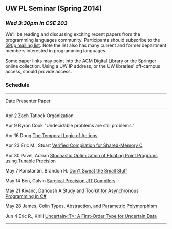 ## UW PL Seminar (Spring 2014)

### *Wed 3:30pm in CSE 203*

We'll be reading and discussing exciting recent papers from the
programming languages community.  Participants should subscribe to the
[590p mailing list](https://mailman.cs.washington.edu/mailman/listinfo/cse590p). Note
the list also has many current and former department members
interested in programming languages.

Some paper links may point into the ACM Digital Library or the
Springer online collection. Using a UW IP address, or the UW
libraries' off-campus access, should provide access.

### Schedule

[TLA]:        http://research.microsoft.com/pubs/64074/lamport-actions.pdf
[VERISHARED]: http://link.springer.com/chapter/10.1007/978-3-642-54833-8_7
[STOKEFP]:    http://cs.stanford.edu/people/eschkufz/research/pldi52-schkufza.pdf
[SMALLSTUFF]: http://www.nicta.com.au/pub?doc=7629&filename=nicta_publication_7629.pdf
[SURGJIT]:    http://lampwww.epfl.ch/~rompf/lancet_130329.pdf
[ASYNCCS]:    https://ideals.illinois.edu/bitstream/handle/2142/45837/okur-2014-icse.pdf
[PARAM]:      ftp://ftp.cs.cmu.edu/usr/jcr/typesabpara.pdf
[UNCERTAIN]:  http://research.microsoft.com/pubs/208236/asplos077-bornholtA.pdf

---------------------------------------------------------------------------
Date    Presenter                 Paper
------  ------------------------  -----------------------------------------
Apr  2  Zach Tatlock              Organization

Apr  9  Byron Cook                "Undecidable problems are still problems."

Apr 16  Doug                      [The Temporal Logic of Actions][TLA]

Apr 23  Eric M., Stuart           [Verified Compilation for Shared-Memory C][VERISHARED]

Apr 30  Pavel, Adrian             [Stochastic Optimization of Floating Point Programs using Tunable Precision][STOKEFP]

May  7  Konstantin, Brandon H.    [Don't Sweat the Small Stuff][SMALLSTUFF]

May 14  Ben, Calvin               [Surgical Precision JIT Compilers][SURGJIT]

May 21  Kivanc, Darioush          [A Study and Toolkit for Asynchronous Programming in C#][ASYNCCS]

May 28  James, Colin              [Types, Abstraction, and Parametric Polymorphism][PARAM]

Jun  4  Eric R., Kirill           [Uncertain&lt;T&gt;: A First-Order Type for Uncertain Data][UNCERTAIN]

---------------------------------------------------------------------------
